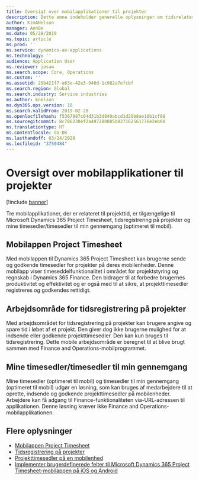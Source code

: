 ```yaml
---
title: Oversigt over mobilapplikationer til projekter
description: Dette emne indeholder generelle oplysninger om tidsrelaterede projektprogrammer til Microsoft Dynamics 365 Project Timesheet, tidsregistrering på projekter og mine timesedler/timesedler, der er tilgængelige på en mobilenhed.
author: KimANelson
manager: AnnBe
ms.date: 05/28/2019
ms.topic: article
ms.prod: ''
ms.service: dynamics-ax-applications
ms.technology: ''
audience: Application User
ms.reviewer: josaw
ms.search.scope: Core, Operations
ms.custom: ''
ms.assetid: 29b421f7-a63e-42e3-940d-1c982a7efcbf
ms.search.region: Global
ms.search.industry: Service industries
ms.author: knelson
ms.dyn365.ops.version: 10
ms.search.validFrom: 2019-02-28
ms.openlocfilehash: f5367887c04d31b3d840abcd1d29b8ae18b1cf08
ms.sourcegitcommit: 8c786230ef2a497280885b827162561776e2eb00
ms.translationtype: HT
ms.contentlocale: da-DK
ms.lasthandoff: 03/24/2020
ms.locfileid: "3750484"
---
```

# <a name="project-mobile-applications-overview"></a>Oversigt over mobilapplikationer til projekter

[!include [banner](../includes/banner.md)]

Tre mobilapplikationer, der er relateret til projekttid, er tilgængelige til Microsoft Dynamics 365 Project Timesheet, tidsregistrering på projekter og mine timesedler/timesedler til min gennemgang (optimeret til mobil).

## <a name="project-timesheet-mobile-app"></a>Mobilappen Project Timesheet

Med mobilappen til Dynamics 365 Project Timesheet kan brugerne sende og godkende timesedler for projekter på deres mobilenheder. Denne mobilapp viser timeseddelfunktionalitet i området for projektstyring og regnskab i Dynamics 365 Finance. Den bidrager til at forbedre brugernes produktivitet og effektivitet og er også med til at sikre, at projekttimesedler registreres og godkendes rettidigt.

## <a name="project-time-entry-workspace"></a>Arbejdsområde for tidsregistrering på projekter

Med arbejdsområdet for tidsregistrering på projekter kan brugere angive og spare tid i løbet af et projekt. Den giver dog ikke brugerne mulighed for at indsende eller godkende projekttimesedler. Den kan kun bruges til tidsregistrering. Dette mobile arbejdsområde er beregnet til at blive brugt sammen med Finance and Operations-mobilprogrammet.

## <a name="my-timesheetstimesheets-for-my-review"></a>Mine timesedler/timesedler til min gennemgang

Mine timesedler (optimeret til mobil) og timesedler til min gennemgang (optimeret til mobil) udgør en løsning, som kan bruges af medarbejdere til at oprette, indsende og godkende projekttimesedler på mobilenheder. Arbejdere kan få adgang til Finance-funktionaliteten via-URL-adressen til applikationen. Denne løsning kræver ikke Finance and Operations-mobilapplikationen.

## <a name="for-more-information"></a>Flere oplysninger

- [Mobilappen Project Timesheet](project-timesheet.md)
- [Tidsregistrering på projekter]( project-time-entry-mobile-workspace.md)
- [Projekttimesedler på en mobilenhed](Mobile-timesheets.md)
- [Implementer brugerdefinerede felter til Microsoft Dynamics 365 Project Timesheet-mobilappen på iOS og Android](custom-fields-mobile.md)

